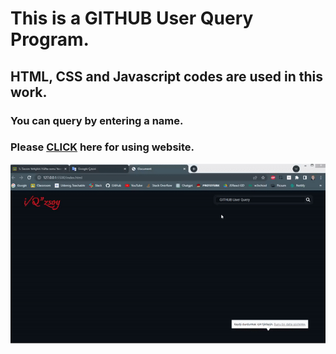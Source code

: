# This is a GITHUB User Query Program.

## HTML, CSS and Javascript codes are used in this work.

### You can query by entering a name.

### Please <a href="#">CLICK</a> here for using website.

![screen.gif](screen.gif)